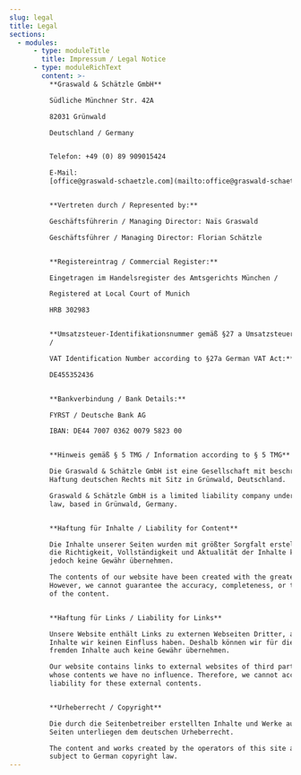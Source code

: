 ```yaml
---
slug: legal
title: Legal
sections:
  - modules:
      - type: moduleTitle
        title: Impressum / Legal Notice
      - type: moduleRichText
        content: >-
          **Graswald & Schätzle GmbH**  

          Südliche Münchner Str. 42A  

          82031 Grünwald  

          Deutschland / Germany


          Telefon: +49 (0) 89 909015424  

          E-Mail:
          [office@graswald-schaetzle.com](mailto:office@graswald-schaetzle.com)


          **Vertreten durch / Represented by:**  

          Geschäftsführerin / Managing Director: Naïs Graswald  

          Geschäftsführer / Managing Director: Florian Schätzle


          **Registereintrag / Commercial Register:**  

          Eingetragen im Handelsregister des Amtsgerichts München /  

          Registered at Local Court of Munich  

          HRB 302983


          **Umsatzsteuer-Identifikationsnummer gemäß §27 a Umsatzsteuergesetz
          /  

          VAT Identification Number according to §27a German VAT Act:**  

          DE455352436


          **Bankverbindung / Bank Details:**  

          FYRST / Deutsche Bank AG  

          IBAN: DE44 7007 0362 0079 5823 00


          **Hinweis gemäß § 5 TMG / Information according to § 5 TMG**  

          Die Graswald & Schätzle GmbH ist eine Gesellschaft mit beschränkter
          Haftung deutschen Rechts mit Sitz in Grünwald, Deutschland.  

          Graswald & Schätzle GmbH is a limited liability company under German
          law, based in Grünwald, Germany.


          **Haftung für Inhalte / Liability for Content**  

          Die Inhalte unserer Seiten wurden mit größter Sorgfalt erstellt. Für
          die Richtigkeit, Vollständigkeit und Aktualität der Inhalte können wir
          jedoch keine Gewähr übernehmen.  

          The contents of our website have been created with the greatest care.
          However, we cannot guarantee the accuracy, completeness, or timeliness
          of the content.


          **Haftung für Links / Liability for Links**  

          Unsere Website enthält Links zu externen Webseiten Dritter, auf deren
          Inhalte wir keinen Einfluss haben. Deshalb können wir für diese
          fremden Inhalte auch keine Gewähr übernehmen.  

          Our website contains links to external websites of third parties, on
          whose contents we have no influence. Therefore, we cannot accept any
          liability for these external contents.


          **Urheberrecht / Copyright**  

          Die durch die Seitenbetreiber erstellten Inhalte und Werke auf diesen
          Seiten unterliegen dem deutschen Urheberrecht.  

          The content and works created by the operators of this site are
          subject to German copyright law.
---
```

